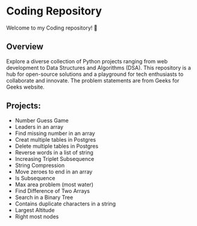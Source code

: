 # Coding Repository
Welcome to my Coding repository! 🚀

## Overview
Explore a diverse collection of Python projects ranging from web development to Data Structures and Algorithms (DSA). This repository is a hub for open-source solutions and a playground for tech enthusiasts to collaborate and innovate. The problem statements are from Geeks for Geeks website.

## Projects:
  - Number Guess Game
  - Leaders in an array
  - Find missing number in an array
  - Creat multiple tables in Postgres
  - Delete multiple tables in Postgres
  - Reverse words in a list of string
  - Increasing Triplet Subsequence
  - String Compression
  - Move zeroes to end in an array
  - Is Subsequence
  - Max area problem (most water)
  - Find Difference of Two Arrays
  - Search in a Binary Tree
  - Contains duplicate characters in a string
  - Largest Altitude
  - Right most nodes
